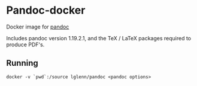 # Pandoc-docker

Docker image for [pandoc](http://pandoc.org/)

Includes pandoc version 1.19.2.1, and the TeX / LaTeX packages required to
produce PDF's. 

## Running

```
docker -v `pwd`:/source lglenn/pandoc <pandoc options>
```
